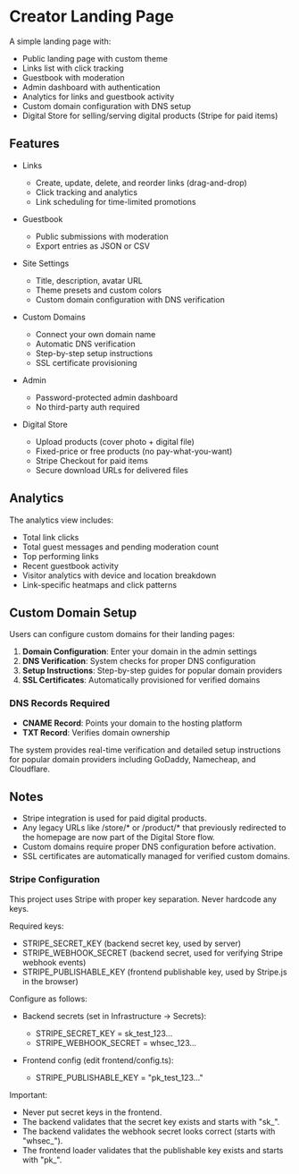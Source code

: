 # Creator Landing Page

A simple landing page with:
- Public landing page with custom theme
- Links list with click tracking
- Guestbook with moderation
- Admin dashboard with authentication
- Analytics for links and guestbook activity
- Custom domain configuration with DNS setup
- Digital Store for selling/serving digital products (Stripe for paid items)

## Features

- Links
  - Create, update, delete, and reorder links (drag-and-drop)
  - Click tracking and analytics
  - Link scheduling for time-limited promotions

- Guestbook
  - Public submissions with moderation
  - Export entries as JSON or CSV

- Site Settings
  - Title, description, avatar URL
  - Theme presets and custom colors
  - Custom domain configuration with DNS verification

- Custom Domains
  - Connect your own domain name
  - Automatic DNS verification
  - Step-by-step setup instructions
  - SSL certificate provisioning

- Admin
  - Password-protected admin dashboard
  - No third-party auth required

- Digital Store
  - Upload products (cover photo + digital file)
  - Fixed-price or free products (no pay-what-you-want)
  - Stripe Checkout for paid items
  - Secure download URLs for delivered files

## Analytics

The analytics view includes:
- Total link clicks
- Total guest messages and pending moderation count
- Top performing links
- Recent guestbook activity
- Visitor analytics with device and location breakdown
- Link-specific heatmaps and click patterns

## Custom Domain Setup

Users can configure custom domains for their landing pages:

1. **Domain Configuration**: Enter your domain in the admin settings
2. **DNS Verification**: System checks for proper DNS configuration
3. **Setup Instructions**: Step-by-step guides for popular domain providers
4. **SSL Certificates**: Automatically provisioned for verified domains

### DNS Records Required

- **CNAME Record**: Points your domain to the hosting platform
- **TXT Record**: Verifies domain ownership

The system provides real-time verification and detailed setup instructions for popular domain providers including GoDaddy, Namecheap, and Cloudflare.

## Notes

- Stripe integration is used for paid digital products.
- Any legacy URLs like /store/* or /product/* that previously redirected to the homepage are now part of the Digital Store flow.
- Custom domains require proper DNS configuration before activation.
- SSL certificates are automatically managed for verified custom domains.

### Stripe Configuration

This project uses Stripe with proper key separation. Never hardcode any keys.

Required keys:
- STRIPE_SECRET_KEY (backend secret key, used by server)
- STRIPE_WEBHOOK_SECRET (backend secret, used for verifying Stripe webhook events)
- STRIPE_PUBLISHABLE_KEY (frontend publishable key, used by Stripe.js in the browser)

Configure as follows:

- Backend secrets (set in Infrastructure -> Secrets):
  - STRIPE_SECRET_KEY = sk_test_123...
  - STRIPE_WEBHOOK_SECRET = whsec_123...

- Frontend config (edit frontend/config.ts):
  - STRIPE_PUBLISHABLE_KEY = "pk_test_123..."

Important:
- Never put secret keys in the frontend.
- The backend validates that the secret key exists and starts with "sk_".
- The backend validates the webhook secret looks correct (starts with "whsec_").
- The frontend loader validates that the publishable key exists and starts with "pk_".
